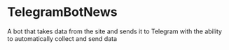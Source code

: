 # TelegramBotNews
A bot that takes data from the site and sends it to Telegram with the ability to automatically collect and send data
